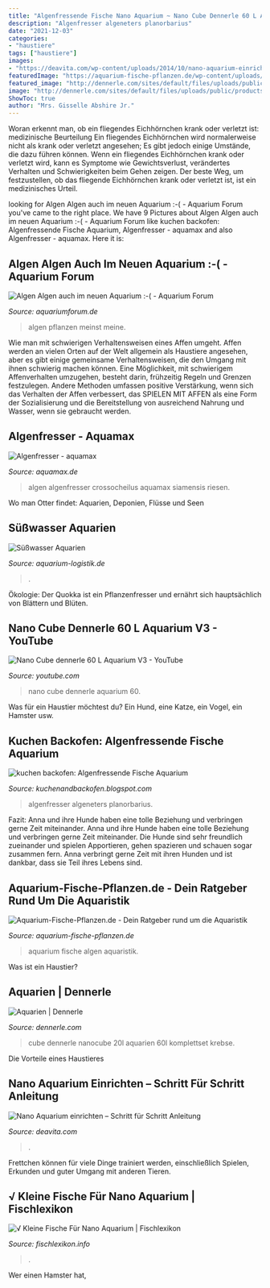 ```yaml
---
title: "Algenfressende Fische Nano Aquarium ~ Nano Cube Dennerle 60 L Aquarium V3"
description: "Algenfresser algeneters planorbarius"
date: "2021-12-03"
categories:
- "haustiere"
tags: ["haustiere"]
images:
- "https://deavita.com/wp-content/uploads/2014/10/nano-aquarium-einrichten-anleitung-wasserliebende-pflanzen-sand-fische-unterwasserlandschaft.jpg"
featuredImage: "https://aquarium-fische-pflanzen.de/wp-content/uploads/2017/10/algen-im-aquarium.jpg"
featured_image: "http://dennerle.com/sites/default/files/uploads/public/products/NanoCube_20L_LED.jpg"
image: "http://dennerle.com/sites/default/files/uploads/public/products/NanoCube_20L_LED.jpg"
ShowToc: true
author: "Mrs. Gisselle Abshire Jr."
---
```



Woran erkennt man, ob ein fliegendes Eichhörnchen krank oder verletzt ist: medizinische Beurteilung
Ein fliegendes Eichhörnchen wird normalerweise nicht als krank oder verletzt angesehen; Es gibt jedoch einige Umstände, die dazu führen können. Wenn ein fliegendes Eichhörnchen krank oder verletzt wird, kann es Symptome wie Gewichtsverlust, verändertes Verhalten und Schwierigkeiten beim Gehen zeigen. Der beste Weg, um festzustellen, ob das fliegende Eichhörnchen krank oder verletzt ist, ist ein medizinisches Urteil.

	

		
looking for Algen Algen auch im neuen Aquarium :-( - Aquarium Forum you've came to the right place. We have 9 Pictures about Algen Algen auch im neuen Aquarium :-( - Aquarium Forum like kuchen backofen: Algenfressende Fische Aquarium, Algenfresser - aquamax and also Algenfresser - aquamax. Here it is:
		
    
## Algen Algen Auch Im Neuen Aquarium :-( - Aquarium Forum

<img loading=lazy src="https://image-proxy.forumhome.com/ff38f16b02941f27005a50d6cc689d54ddc83af1?url=https:%2F%2Fae01.alicdn.com%2Fkf%2FHTB14nkHQpXXXXXQXXXXq6xXFXXX8%2F4-cm-Cladophora-Live-Aquarium-Zubeh-r-Pflanze-Aquarium-Garnelen-Nano-F-r-Marimo-Moos-Balls.jpg" onerror="this.onerror=null;this.src='https://tse1.mm.bing.net/th?id=OIP.wDkiNHY14LijKq97uykZUAHaHa&amp;pid=15.1';" alt="Algen Algen auch im neuen Aquarium :-( - Aquarium Forum">

_Source: aquariumforum.de_

>algen pflanzen meinst meine. 

	

Wie man mit schwierigen Verhaltensweisen eines Affen umgeht.
Affen werden an vielen Orten auf der Welt allgemein als Haustiere angesehen, aber es gibt einige gemeinsame Verhaltensweisen, die den Umgang mit ihnen schwierig machen können. Eine Möglichkeit, mit schwierigem Affenverhalten umzugehen, besteht darin, frühzeitig Regeln und Grenzen festzulegen. Andere Methoden umfassen positive Verstärkung, wenn sich das Verhalten der Affen verbessert, das SPIELEN MIT AFFEN als eine Form der Sozialisierung und die Bereitstellung von ausreichend Nahrung und Wasser, wenn sie gebraucht werden.

    
## Algenfresser - Aquamax

<img loading=lazy src="http://aquamax.de/files/aquamax/algen/aquarium/algenfresser/AlgenAQ_crossocheilus.jpg" onerror="this.onerror=null;this.src='https://tse4.mm.bing.net/th?id=OIP.6wJVHrmjy9cFdw81qN2QsgHaDy&amp;pid=15.1';" alt="Algenfresser - aquamax">

_Source: aquamax.de_

>algen algenfresser crossocheilus aquamax siamensis riesen. 

	

Wo man Otter findet: Aquarien, Deponien, Flüsse und Seen

    
## Süßwasser Aquarien

<img loading=lazy src="https://www.aquarium-logistik.de/fileadmin/images/becken-suesswasser/DSC00090.JPG" onerror="this.onerror=null;this.src='https://tse1.mm.bing.net/th?id=OIP.qObhUmwO5VMJ_TivvRo0MAHaFj&amp;pid=15.1';" alt="Süßwasser Aquarien">

_Source: aquarium-logistik.de_

>. 

	

Ökologie: Der Quokka ist ein Pflanzenfresser und ernährt sich hauptsächlich von Blättern und Blüten.

    
## Nano Cube Dennerle 60 L Aquarium V3 - YouTube

<img loading=lazy src="https://i.ytimg.com/vi/LdArlg6BkQ4/maxresdefault.jpg" onerror="this.onerror=null;this.src='https://tse4.mm.bing.net/th?id=OIP.fq4y1RZ8Micpc5u6gIw8XAHaEK&amp;pid=15.1';" alt="Nano Cube dennerle 60 L Aquarium V3 - YouTube">

_Source: youtube.com_

>nano cube dennerle aquarium 60. 

	

Was für ein Haustier möchtest du? Ein Hund, eine Katze, ein Vogel, ein Hamster usw.

    
## Kuchen Backofen: Algenfressende Fische Aquarium

<img loading=lazy src="https://lh6.googleusercontent.com/proxy/Y8KMnTe1x862tqy8LZb188lgK2zWClz_jux1_vZc6s06TgBj56yy3ZCq5lg7XWd-JPHyi28z731b7TmuhbSOpN3wCidrKKlzV1JqrWo5ZpO7P78SfcWRTnVNAsQRrafaIsVtWK8Ph03gQCz4xMBu5rsR=w1200-h630-p-k-no-nu" onerror="this.onerror=null;this.src='https://tse1.mm.bing.net/th?id=OIP.8XDfc5jl6bABWamU9fPrRgHaE8&amp;pid=15.1';" alt="kuchen backofen: Algenfressende Fische Aquarium">

_Source: kuchenandbackofen.blogspot.com_

>algenfresser algeneters planorbarius. 

	

Fazit: Anna und ihre Hunde haben eine tolle Beziehung und verbringen gerne Zeit miteinander.
Anna und ihre Hunde haben eine tolle Beziehung und verbringen gerne Zeit miteinander. Die Hunde sind sehr freundlich zueinander und spielen Apportieren, gehen spazieren und schauen sogar zusammen fern. Anna verbringt gerne Zeit mit ihren Hunden und ist dankbar, dass sie Teil ihres Lebens sind.

    
## Aquarium-Fische-Pflanzen.de - Dein Ratgeber Rund Um Die Aquaristik

<img loading=lazy src="https://aquarium-fische-pflanzen.de/wp-content/uploads/2017/10/algen-im-aquarium.jpg" onerror="this.onerror=null;this.src='https://tse3.mm.bing.net/th?id=OIP.3J3ETA84IAUXCcGp8qcLNgHaE8&amp;pid=15.1';" alt="Aquarium-Fische-Pflanzen.de - Dein Ratgeber rund um die Aquaristik">

_Source: aquarium-fische-pflanzen.de_

>aquarium fische algen aquaristik. 

	

Was ist ein Haustier?

    
## Aquarien | Dennerle

<img loading=lazy src="http://dennerle.com/sites/default/files/uploads/public/products/NanoCube_20L_LED.jpg" onerror="this.onerror=null;this.src='https://tse4.mm.bing.net/th?id=OIP.AFGiVmGICTY9RAzP2SJq5QHaJI&amp;pid=15.1';" alt="Aquarien | Dennerle">

_Source: dennerle.com_

>cube dennerle nanocube 20l aquarien 60l komplettset krebse. 

	

Die Vorteile eines Haustieres

    
## Nano Aquarium Einrichten – Schritt Für Schritt Anleitung

<img loading=lazy src="https://deavita.com/wp-content/uploads/2014/10/nano-aquarium-einrichten-anleitung-wasserliebende-pflanzen-sand-fische-unterwasserlandschaft.jpg" onerror="this.onerror=null;this.src='https://tse4.mm.bing.net/th?id=OIP.DGGrbxC7Ak8JESV-eEFt5wHaJ4&amp;pid=15.1';" alt="Nano Aquarium einrichten – Schritt für Schritt Anleitung">

_Source: deavita.com_

>. 

	

Frettchen können für viele Dinge trainiert werden, einschließlich Spielen, Erkunden und guter Umgang mit anderen Tieren.

    
## √ Kleine Fische Für Nano Aquarium | Fischlexikon

<img loading=lazy src="https://i.pinimg.com/originals/12/b0/cf/12b0cfecdbbdbbcec61ccfe740b58edc.jpg" onerror="this.onerror=null;this.src='https://tse4.mm.bing.net/th?id=OIP.aD_eWAJwzQl-qlu87hzn2gHaNK&amp;pid=15.1';" alt="√ Kleine Fische Für Nano Aquarium | Fischlexikon">

_Source: fischlexikon.info_

>. 

	

Wer einen Hamster hat,

